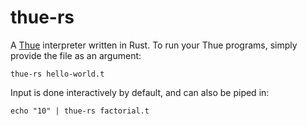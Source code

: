 # thue-rs
A [Thue](https://esolangs.org/wiki/Thue) interpreter written in Rust. To run your Thue programs, simply provide the file as an argument:
```
thue-rs hello-world.t
```
Input is done interactively by default, and can also be piped in:
```
echo "10" | thue-rs factorial.t
```

